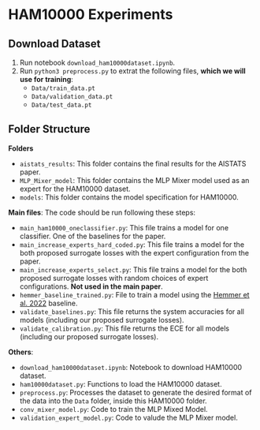 # HAM10000 Experiments

## Download Dataset
1. Run notebook `download_ham10000dataset.ipynb`.
2. Run `python3 preprocess.py` to extrat the following files, **which we will use for training**:
   - `Data/train_data.pt`
   - `Data/validation_data.pt`
   - `Data/test_data.pt`
  
## Folder Structure

**Folders**
- `aistats_results`: This folder contains the final results for the AISTATS paper. 
- `MLP_Mixer_model`: This folder contains the MLP Mixer model used as an expert for the HAM10000 dataset.
- `models`: This folder contains the model specification for HAM10000.
  
**Main files**:
The code should be run following these steps:
- `main_ham10000_oneclassifier.py`: This file trains a model for one classifier. One of the baselines for the paper. 
- `main_increase_experts_hard_coded.py`: This file trains a model for the both proposed surrogate losses with the expert configuration from the paper.
- `main_increase_experts_select.py`: This file trains a model for the both proposed surrogate losses with random choices of expert configurations. **Not used in the main paper**.
- `hemmer_baseline_trained.py`: File to train a model using the [Hemmer et al. 2022](https://arxiv.org/abs/2206.07948) baseline.
- `validate_baselines.py`: This file returns the system accuracies for all models (including our proposed surrogate losses).
- `validate_calibration.py`: This file returns the ECE for all models (including our proposed surrogate losses).


**Others**:
- `download_ham10000dataset.ipynb`: Notebook to download HAM10000 dataset. 
- `ham10000dataset.py`: Functions to load the HAM10000 dataset.
- `preprocess.py`: Processes the dataset to generate the desired format of the data into the `Data` folder, inside this HAM10000 folder.
- `conv_mixer_model.py`: Code to train the MLP Mixed Model.
- `validation_expert_model.py`: Code to valude the MLP Mixer model. 